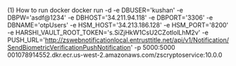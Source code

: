 (1) How to run docker
docker run -d  -e DBUSER='kushan' -e DBPW='asdf@1234' -e DBHOST='34.211.94.118' -e DBPORT='3306' -e DBNAME='otpUsers' -e HSM_HOST='34.213.186.128' -e HSM_PORT='8200' -e HARSHI_VAULT_ROOT_TOKEN='s.SiZjHkW1CsU2CZotlolLhM2v' -e PUSH_URL='http://zswebnotificationlocal.entrusttitle.net/api/v1/Notification/SendBiometricVerificationPushNotification' -p 5000:5000 001078914552.dkr.ecr.us-west-2.amazonaws.com/zscryptoservice:10.0.0